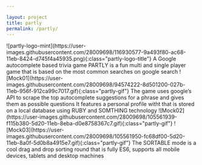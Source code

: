 ```yaml
---

layout: project
title: partly
permalink: /partly/
---
```


<span class="page page0">
    <span class="partly-content-title">
      <span class="partly-title-image">
       ![partly-logo-mint](https://user-images.githubusercontent.com/28009698/116930577-9a493f80-ac68-11eb-8424-d745f4a45935.png){:class="partly-logo-title"}
      </span>
   </span>
  <span class="partly-sub-title">
    A Google autocomplete based trivia game
  </span>
  <span class="partly-text-main-background">
  <span class="partly-text-main partly-text">
    PARTLY is a fun multi and single player game that is based on the most common searches on google search
  </span>
</span>
</span>


<span class="page page1 page-content-right">
  <span class="partly-gif-container" id="partly-gif-container-1">
     ![Mock01](https://user-images.githubusercontent.com/28009698/94574222-8d501200-027b-11eb-956f-912ca99c7017.gif){:class="partly-gif"}
  </span>
  <span class="partly-text-background-1">
    <span class="partly-text partly-text-right partly-text-1">
      The game uses google’s API to scrape the top autocomplete suggestions for a phrase and gives them as possible questions
    </span>
  </span>
</span>



<span class="page page2 page-content-left">
  <span class="partly-text-background-2">
    <span class="partly-text partly-text-left partly-text-2">
      It features a personal profile witht that is stored on a local database using RUBY and SOMTHING technology
    </span>
  </span>
  <span class="partly-gif-container" id="partly-gif-container-1">
     ![Mock02](https://user-images.githubusercontent.com/28009698/105561939-f115b380-5d20-11eb-8eba-d0e8758367c7.gif){:class="partly-gif"}
  </span>
</span>



<span class="page page3 page-content-right">
  <span class="partly-gif-container" id="partly-gif-container-1">
      ![Mock03](https://user-images.githubusercontent.com/28009698/105561950-fc68df00-5d20-11eb-8a0f-5d0b8a4915e7.gif){:class="partly-gif"}
  </span>
  <span class="partly-text-background-3">
    <span class="partly-text partly-text-right partly-text-3">
      The SORTABLE mode is a cool drag and drop sorting round
      that is fully ES6, supports all mobile devices, tablets
      and desktop machines
    </span>
  </span>
</span>




